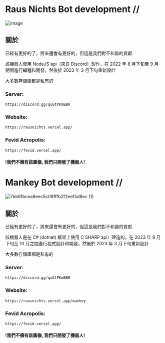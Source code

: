 # Raus Nichts Bot development //
![image](https://github.com/RausNichts/.github/assets/129894851/3539b585-3766-41d9-8d04-47be3f86920c)

## 關於
已經有更好的了，將來還會有更好的，但這是我們對不和諧的貢獻.

該機器人使用 NodeJS api（來自 Discord）製作，在 2022 年 8 月下旬至 9 月期間進行編程和開發，然後於 2023 年 3 月下旬重新設計

大多數存儲庫都是私有的

### Server:

    https://discord.gg/quGtPKmBBR

### Website:

    https://rausnichts.vercel.app/

### Fevid Acropolis:

    https://fevid.vercel.app/


#### !我們不擁有該圖像, 我們只開發了機器人!

# Mankey Bot development //

 <!-- ![image](https://github.com/RausNichts/.github/assets/132499310/fd0ce06a-642e-4ab8-b00d-2cd2ac1860af) -->
![7bb6fbcea8eec5c09fffb2f2ee15d8ec (1)](https://github.com/RausNichts/.github/assets/132499310/62f73b3f-1f7b-4e21-a88d-675cdd5528ac)

## 關於
已經有更好的了，將來還會有更好的，但這是我們對不和諧的貢獻.

該機器人是在 C# (dotnet) 框架上使用 C SHARP api）建造的，在 2023 年 9 月下旬至 10 月之間進行程式設計和開發，然後於 2023 年 3 月下旬重新設計

大多數存儲庫都是私有的

### Server:

    https://discord.gg/quGtPKmBBR

### Website:

    https://rausnichts.vercel.app/mankey

### Fevid Acropolis:

    https://fevid.vercel.app/


#### !我們不擁有該圖像, 我們只開發了機器人!

